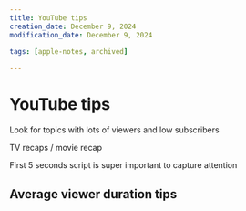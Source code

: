 ```yaml
---
title: YouTube tips
creation_date: December 9, 2024
modification_date: December 9, 2024

tags: [apple-notes, archived]

---
```



# YouTube tips

Look for topics with lots of viewers and low subscribers

TV recaps / movie recap 

First 5 seconds script is super important to capture attention

Average viewer duration tips 
- 

